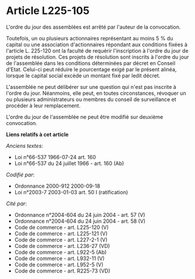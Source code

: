 # Article L225-105

L'ordre du jour des assemblées est arrêté par l'auteur de la convocation.

Toutefois, un ou plusieurs actionnaires représentant au moins 5 % du capital ou une association d'actionnaires répondant aux
conditions fixées à l'article L. 225-120 ont la faculté de requérir l'inscription à l'ordre du jour de projets de résolution.
Ces projets de résolution sont inscrits à l'ordre du jour de l'assemblée dans les conditions déterminées par décret en
Conseil d'Etat. Celui-ci peut réduire le pourcentage exigé par le présent alinéa, lorsque le capital social excède un montant
fixé par ledit décret.

L'assemblée ne peut délibérer sur une question qui n'est pas inscrite à l'ordre du jour. Néanmoins, elle peut, en toutes
circonstances, révoquer un ou plusieurs administrateurs ou membres du conseil de surveillance et procéder à leur
remplacement.

L'ordre du jour de l'assemblée ne peut être modifié sur deuxième convocation.

**Liens relatifs à cet article**

_Anciens textes_:

  - Loi n°66-537 1966-07-24 art. 160
  - Loi n°66-537 du 24 juillet 1966 - art. 160 (Ab)

_Codifié par_:

  - Ordonnance 2000-912 2000-09-18
  - Loi n°2003-7 2003-01-03 art. 50 I (ratification)

_Cité par_:

  - Ordonnance n°2004-604 du 24 juin 2004 - art. 57 (V)
  - Ordonnance n°2004-604 du 24 juin 2004 - art. 58 (V)
  - Code de commerce - art. L225-120 (V)
  - Code de commerce - art. L225-121 (V)
  - Code de commerce - art. L227-2-1 (V)
  - Code de commerce - art. L236-27 (VD)
  - Code de commerce - art. L922-5 (Ab)
  - Code de commerce - art. L932-11 (V)
  - Code de commerce - art. L952-5 (V)
  - Code de commerce - art. R225-73 (VD)
